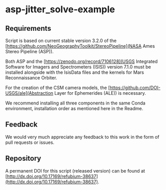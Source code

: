 # asp-jitter_solve-example

## Requirements

Script is based on current stable version 3.2.0 of the [https://github.com/NeoGeographyToolkit/StereoPipeline](NASA Ames Stereo Pipeline (ASP)).

Both ASP and the [https://zenodo.org/record/7106128](USGS Integrated Software for Imagers and Spectrometers (ISIS)) version 7.1.0 must be installed alongside with the IsisData files and the kernels for Mars Reconnaissance Orbiter.

For the creation of the CSM camera models, the [https://github.com/DOI-USGS/ale](Abstraction Layer for Ephemerides (ALE)) is necessary.

We recommend installing all three components in the same Conda environment, installation order as mentioned here in the Readme.

## Feedback

We would very much appreciate any feedback to this work in the form of pull requests or issues.

## Repository

A permanent DOI for this script (released version) can be found at [http://dx.doi.org/10.17169/refubium-38637](http://dx.doi.org/10.17169/refubium-38637).
